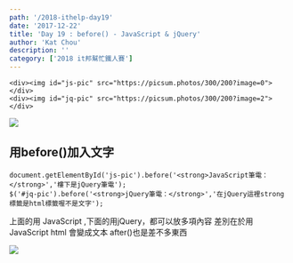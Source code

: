 ```yaml
---
path: '/2018-ithelp-day19'
date: '2017-12-22'
title: 'Day 19 : before() - JavaScript & jQuery'
author: 'Kat Chou'
description: ''
category: ['2018 it邦幫忙鐵人賽']
---
```


```
<div><img id="js-pic" src="https://picsum.photos/300/200?image=0"></div>
<div><img id="jq-pic" src="https://picsum.photos/300/200?image=2"></div>
```

![](http://upload-images.jianshu.io/upload_images/4119783-c343a3045cef67d0.png?imageMogr2/auto-orient/strip%7CimageView2/2/w/1240)

## 用before()加入文字
```
document.getElementById('js-pic').before('<strong>JavaScript筆電：</strong>','樓下是jQuery筆電');
$('#jq-pic').before('<strong>jQuery筆電：</strong>','在jQuery這裡strong標籤是html標籤喔不是文字');
```
上面的用 JavaScript ,下面的用jQuery，都可以放多項內容
差別在於用 JavaScript html 會變成文本
after()也是差不多東西

![](http://upload-images.jianshu.io/upload_images/4119783-91651849fc737742.png?imageMogr2/auto-orient/strip%7CimageView2/2/w/1240)
